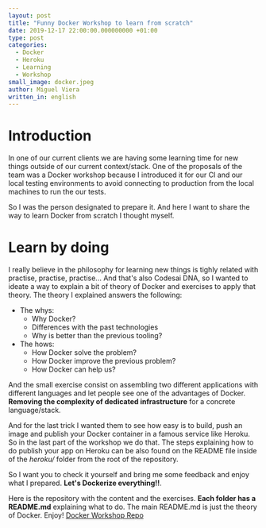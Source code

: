 ```yaml
---
layout: post
title: "Funny Docker Workshop to learn from scratch"
date: 2019-12-17 22:00:00.000000000 +01:00
type: post
categories:
  - Docker
  - Heroku
  - Learning
  - Workshop
small_image: docker.jpeg
author: Miguel Viera
written_in: english
---
```


# Introduction

In one of our current clients we are having some learning time for new things outside of our current context/stack. One of the proposals of the team was a Docker workshop because I introduced it for our CI and our local testing environments to avoid connecting to production from the local machines to run the our tests.

So I was the person designated to prepare it. And here I want to share the way to learn Docker from scratch I thought myself.

# Learn by doing

I really believe in the philosophy for learning new things is tighly related with practise, practise, practise... And that's also Codesai DNA, so I wanted to ideate a way to explain a bit of theory of Docker and exercises to apply that theory. The theory I explained answers the following:

- The whys:
  - Why Docker?
  - Differences with the past technologies
  - Why is better than the previous tooling?
- The hows:
  - How Docker solve the problem?
  - How Docker improve the previous problem?
  - How Docker can help us?

And the small exercise consist on assembling two different applications with different languages and let people see one of the advantages of Docker. **Removing the complexity of dedicated infrastructure** for a concrete language/stack.

And for the last trick I wanted them to see how easy is to build, push an image and publish your Docker container in a famous service like Heroku. So in the last part of the workshop we do that. The steps explaining how to do publish your app on Heroku can be also found on the README file inside of the *heroku/* folder from the root of the repository.

So I want you to check it yourself and bring me some feedback and enjoy what I prepared. **Let's Dockerize everything!!**.

Here is the repository with the content and the exercises. **Each folder has a README.md** explaining what to do. The main README.md is just the theory of Docker. Enjoy! [Docker Workshop Repo](https://github.com/Groxalf/docker-workshop)

